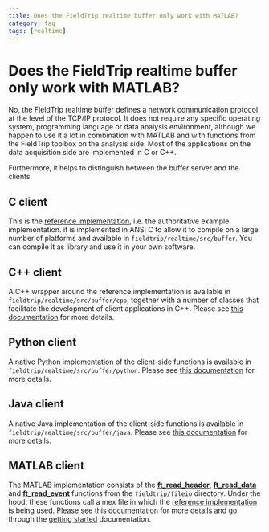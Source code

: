 ```yaml
---
title: Does the FieldTrip realtime buffer only work with MATLAB?
category: faq
tags: [realtime]
---
```


# Does the FieldTrip realtime buffer only work with MATLAB?

No, the FieldTrip realtime buffer defines a network communication protocol at the level of the TCP/IP protocol. It does not require any specific operating system, programming language or data analysis environment, although we happen to use it a lot in combination with MATLAB and with functions from the FieldTrip toolbox on the analysis side. Most of the applications on the data acquisition side are implemented in C or C++.

Furthermore, it helps to distinguish between the buffer server and the clients.

## C client

This is the [reference implementation](/development/realtime/reference_implementation), i.e. the authoritative example implementation. it is implemented in ANSI C to allow it to compile on a large number of platforms and available in `fieldtrip/realtime/src/buffer`. You can compile it as library and use it in your own software.

## C++ client

A C++ wrapper around the reference implementation is available in `fieldtrip/realtime/src/buffer/cpp`, together with a number of classes that facilitate the development of client applications in C++. Please see [this documentation](/development/realtime/buffer_cpp) for more details.

## Python client

A native Python implementation of the client-side functions is available in `fieldtrip/realtime/src/buffer/python`. Please see [this documentation](/development/realtime/buffer_python) for more details.

## Java client

A native Java implementation of the client-side functions is available in `fieldtrip/realtime/src/buffer/java`. Please see [this documentation](/development/realtime/buffer_java) for more details.

## MATLAB client

The MATLAB implementation consists of the **[ft_read_header](/reference/fileio/ft_read_header)**, **[ft_read_data](/reference/fileio/ft_read_data)** and **[ft_read_event](/reference/fileio/ft_read_event)** functions from the `fieldtrip/fileio` directory. Under the hood, these functions call a mex file in which the [reference implementation](/development/realtime/reference_implementation) is being used. Please see [this documentation](/development/realtime/buffer_matlab) for more details and go through the [getting started](/getting_started/realtime) documentation.
